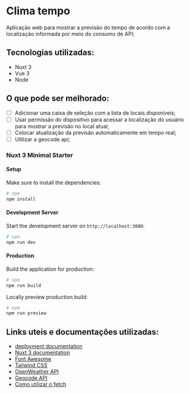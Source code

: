 # Clima tempo

Aplicação web para mostrar a previsão do tempo de acordo com a localização informada por meio do consumo de API;

## Tecnologias utilizadas:
- Nuxt 3
- Vue 3
- Node

## O que pode ser melhorado:
- [ ] Adicionar uma caixa de seleção com a lista de locais disponíveis;
- [ ] Usar permissão do dispositivo para acessar a localização do usuário para mostrar a previsão no local atual;
- [ ] Colocar atualização da previsão automaticamente em tempo real;
- [ ] Utilizar a geocode api;

### Nuxt 3 Minimal Starter

#### Setup

Make sure to install the dependencies:

```bash
# npm
npm install
```

#### Development Server

Start the development server on `http://localhost:3000`:

```bash
# npm
npm run dev
```

#### Production

Build the application for production:

```bash
# npm
npm run build
```

Locally preview production build:

```bash
# npm
npm run preview
```

## Links uteis e documentações utilizadas:

- [deployment documentation](https://nuxt.com/docs/getting-started/deployment)
- [Nuxt 3 documentation](https://nuxt.com/docs/getting-started/introduction)
- [Font Awesome](https://docs.fontawesome.com/web/use-with/vue/use-with/#nuxt)
- [Tailwind CSS](https://tailwindcss.com/docs/guides/nuxtjs)
- [OpenWeather API](https://openweathermap.org/api)
- [Geocode API](https://openweathermap.org/api/geocoding-api)
- [Como utilizar o fetch](https://www.dio.me/articles/como-utilizar-o-metodo-fetch)